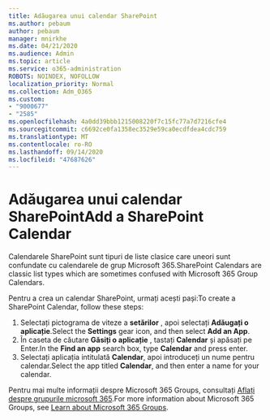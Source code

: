 ```yaml
---
title: Adăugarea unui calendar SharePoint
ms.author: pebaum
author: pebaum
manager: mnirkhe
ms.date: 04/21/2020
ms.audience: Admin
ms.topic: article
ms.service: o365-administration
ROBOTS: NOINDEX, NOFOLLOW
localization_priority: Normal
ms.collection: Adm_O365
ms.custom:
- "9000677"
- "2585"
ms.openlocfilehash: 4a0dd39bbb1215008220f7c15fc77a7d7216cfe4
ms.sourcegitcommit: c6692ce0fa1358ec3529e59ca0ecdfdea4cdc759
ms.translationtype: MT
ms.contentlocale: ro-RO
ms.lasthandoff: 09/14/2020
ms.locfileid: "47687626"
---
```

# <a name="add-a-sharepoint-calendar"></a><span data-ttu-id="1fcd7-102">Adăugarea unui calendar SharePoint</span><span class="sxs-lookup"><span data-stu-id="1fcd7-102">Add a SharePoint Calendar</span></span>

<span data-ttu-id="1fcd7-103">Calendarele SharePoint sunt tipuri de liste clasice care uneori sunt confundate cu calendarele de grup Microsoft 365.</span><span class="sxs-lookup"><span data-stu-id="1fcd7-103">SharePoint Calendars are classic list types which are sometimes confused with Microsoft 365 Group Calendars.</span></span>
 
<span data-ttu-id="1fcd7-104">Pentru a crea un calendar SharePoint, urmați acești pași:</span><span class="sxs-lookup"><span data-stu-id="1fcd7-104">To create a SharePoint Calendar, follow these steps:</span></span>
 
1.  <span data-ttu-id="1fcd7-105">Selectați pictograma de viteze a **setărilor** , apoi selectați **Adăugați o aplicație**.</span><span class="sxs-lookup"><span data-stu-id="1fcd7-105">Select the **Settings** gear icon, and then select **Add an App**.</span></span>
2.  <span data-ttu-id="1fcd7-106">În caseta de căutare **Găsiți o aplicație** , tastați **Calendar** și apăsați pe Enter.</span><span class="sxs-lookup"><span data-stu-id="1fcd7-106">In the **Find an app** search box, type **Calendar** and press enter.</span></span>
3.  <span data-ttu-id="1fcd7-107">Selectați aplicația intitulată **Calendar**, apoi introduceți un nume pentru calendar.</span><span class="sxs-lookup"><span data-stu-id="1fcd7-107">Select the app titled **Calendar**, and then enter a name for your calendar.</span></span>

<span data-ttu-id="1fcd7-108">Pentru mai multe informații despre Microsoft 365 Groups, consultați [Aflați despre grupurile microsoft 365](https://support.office.com/article/Learn-about-Office-365-groups-b565caa1-5c40-40ef-9915-60fdb2d97fa2).</span><span class="sxs-lookup"><span data-stu-id="1fcd7-108">For more information about Microsoft 365 Groups, see [Learn about Microsoft 365 Groups](https://support.office.com/article/Learn-about-Office-365-groups-b565caa1-5c40-40ef-9915-60fdb2d97fa2).</span></span>

